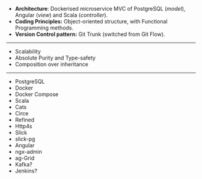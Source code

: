 * **Architecture**: Dockerised microservice MVC of PostgreSQL (*model*), Angular (*view*) and Scala (*controller*).
* **Coding Principles:** Object-oriented structure, with Functional Programming methods.
* **Version Control pattern:** Git Trunk (switched from Git Flow).

---

* Scalability
* Absolute Purity and Type-safety
* Composition over inheritance

---

* PostgreSQL
* Docker
* Docker Compose
* Scala
* Cats
* Circe
* Refined
* Http4s
* Slick
* slick-pg
* Angular
* ngx-admin
* ag-Grid
* Kafka?
* Jenkins?
